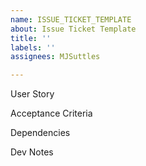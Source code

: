 ```yaml
---
name: ISSUE_TICKET_TEMPLATE
about: Issue Ticket Template
title: ''
labels: ''
assignees: MJSuttles

---
```


User Story

Acceptance Criteria

Dependencies

Dev Notes
